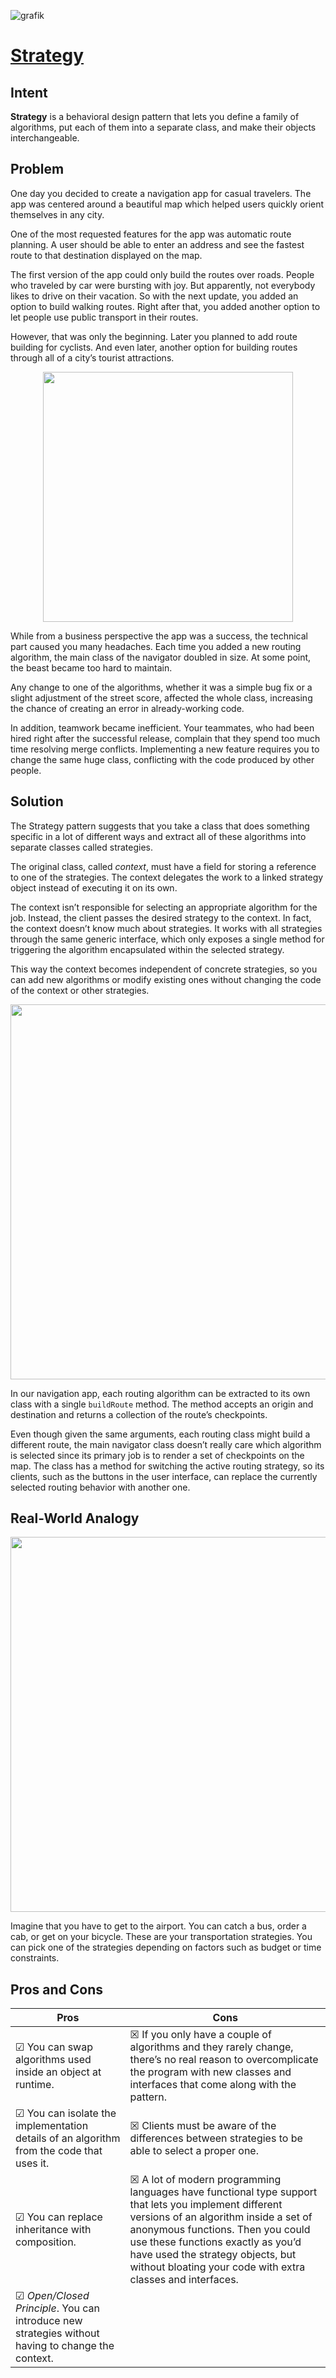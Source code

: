 ![grafik](https://github.com/user-attachments/assets/3cb695d1-e027-461a-b52d-419e44c84d84)

# [Strategy](https://refactoring.guru/design-patterns/strategy)

## Intent

**Strategy** is a behavioral design pattern that lets you define a family of algorithms, put each of them into a separate class, and make their objects interchangeable.

## Problem

One day you decided to create a navigation app for casual travelers. The app was centered around a beautiful map which helped users quickly orient themselves in any city.

One of the most requested features for the app was automatic route planning. A user should be able to enter an address and see the fastest route to that destination displayed on the map.

The first version of the app could only build the routes over roads. People who traveled by car were bursting with joy. But apparently, not everybody likes to drive on their vacation. So with the next update, you added an option to build walking routes. Right after that, you added another option to let people use public transport in their routes.

However, that was only the beginning. Later you planned to add route building for cyclists. And even later, another option for building routes through all of a city’s tourist attractions.

<p align="center">
<img src="https://github.com/user-attachments/assets/65c72318-0ea2-40dd-b4d0-bc162105d748" width="400" />
</p>

While from a business perspective the app was a success, the technical part caused you many headaches. Each time you added a new routing algorithm, the main class of the navigator doubled in size. At some point, the beast became too hard to maintain.

Any change to one of the algorithms, whether it was a simple bug fix or a slight adjustment of the street score, affected the whole class, increasing the chance of creating an error in already-working code.

In addition, teamwork became inefficient. Your teammates, who had been hired right after the successful release, complain that they spend too much time resolving merge conflicts. Implementing a new feature requires you to change the same huge class, conflicting with the code produced by other people.

## Solution

The Strategy pattern suggests that you take a class that does something specific in a lot of different ways and extract all of these algorithms into separate classes called strategies.

The original class, called *context*, must have a field for storing a reference to one of the strategies. The context delegates the work to a linked strategy object instead of executing it on its own.

The context isn’t responsible for selecting an appropriate algorithm for the job. Instead, the client passes the desired strategy to the context. In fact, the context doesn’t know much about strategies. It works with all strategies through the same generic interface, which only exposes a single method for triggering the algorithm encapsulated within the selected strategy.

This way the context becomes independent of concrete strategies, so you can add new algorithms or modify existing ones without changing the code of the context or other strategies.

<p align="center">
<img src="https://github.com/user-attachments/assets/20b5b93f-b334-4680-b4be-5d807988a4f5" width="600" />
</p>

In our navigation app, each routing algorithm can be extracted to its own class with a single ``buildRoute`` method. The method accepts an origin and destination and returns a collection of the route’s checkpoints.

Even though given the same arguments, each routing class might build a different route, the main navigator class doesn’t really care which algorithm is selected since its primary job is to render a set of checkpoints on the map. The class has a method for switching the active routing strategy, so its clients, such as the buttons in the user interface, can replace the currently selected routing behavior with another one.

## Real-World Analogy

<p align="center">
<img src="https://github.com/user-attachments/assets/e594150b-8aef-4da2-bb5b-5255b6aad9a1" width="600" />
</p>

Imagine that you have to get to the airport. You can catch a bus, order a cab, or get on your bicycle. These are your transportation strategies. You can pick one of the strategies depending on factors such as budget or time constraints.

## Pros and Cons

| Pros | Cons |
| ----------- | ----------- |
|☑ You can swap algorithms used inside an object at runtime.| ☒ If you only have a couple of algorithms and they rarely change, there’s no real reason to overcomplicate the program with new classes and interfaces that come along with the pattern. |
|☑  You can isolate the implementation details of an algorithm from the code that uses it.| ☒ Clients must be aware of the differences between strategies to be able to select a proper one.|
|☑ You can replace inheritance with composition.| ☒  A lot of modern programming languages have functional type support that lets you implement different versions of an algorithm inside a set of anonymous functions. Then you could use these functions exactly as you’d have used the strategy objects, but without bloating your code with extra classes and interfaces.|
|☑ *Open/Closed Principle*. You can introduce new strategies without having to change the context.||



